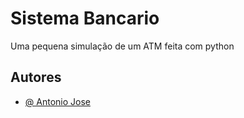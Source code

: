 
# Sistema Bancario

Uma pequena simulação de um ATM feita com python



## Autores

- [@ Antonio Jose](https://www.github.com/anthon-55)
